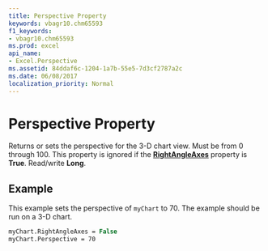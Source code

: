 ```yaml
---
title: Perspective Property
keywords: vbagr10.chm65593
f1_keywords:
- vbagr10.chm65593
ms.prod: excel
api_name:
- Excel.Perspective
ms.assetid: 84ddaf6c-1204-1a7b-55e5-7d3cf2787a2c
ms.date: 06/08/2017
localization_priority: Normal
---
```



# Perspective Property

Returns or sets the perspective for the 3-D chart view. Must be from 0 through 100. This property is ignored if the  **[RightAngleAxes](Excel.RightAngleAxes.md)** property is **True**. Read/write  **Long**.


## Example

This example sets the perspective of  `myChart` to 70. The example should be run on a 3-D chart.


```vb
myChart.RightAngleAxes = False 
myChart.Perspective = 70
```


